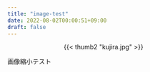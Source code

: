 ```yaml
---
title: "image-test"
date: 2022-08-02T00:00:51+09:00
draft: false 
---
```


<div style="width: 50%; margin: auto;">
{{< thumb2 "kujira.jpg" >}}
</div>

画像縮小テスト